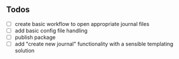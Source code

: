 ## Todos

- [ ] create basic workflow to open appropriate journal files
- [ ] add basic config file handling
- [ ] publish package
- [ ] add "create new journal" functionality with a sensible templating solution
